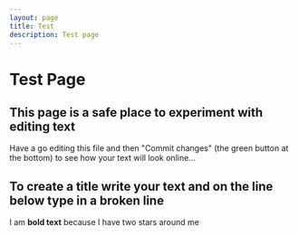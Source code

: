 ```yaml
---
layout: page
title: Test
description: Test page
---
```


Test Page
=========

This page is a safe place to experiment with editing text
-------------------------------
Have a go editing this file and then "Commit changes" (the green button at the bottom) to see how your text will look online...


To create a title write your text and on the line below type in a broken line
------------------------------------------------------------------------------

I am **bold text** because I have two stars around me
